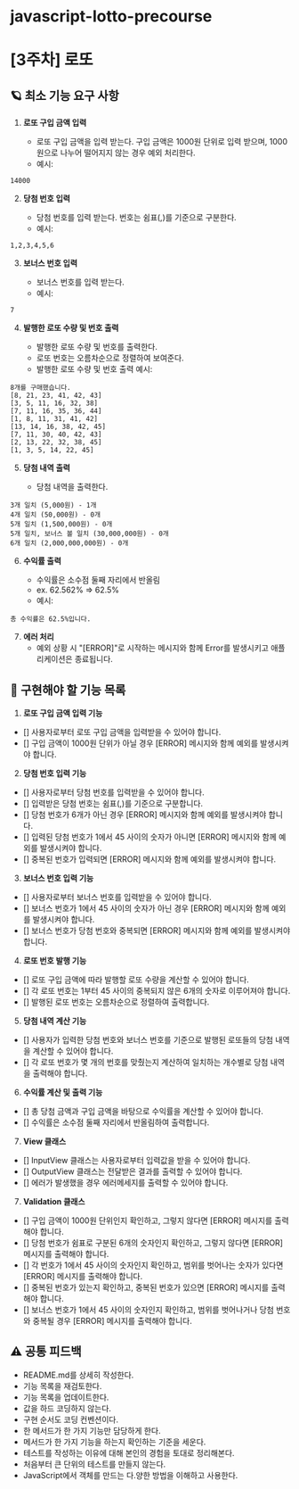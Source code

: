 # javascript-lotto-precourse

# [3주차] 로또

## 🪐 최소 기능 요구 사항

1. **로또 구입 금액 입력**

   - 로또 구입 금액을 입력 받는다. 구입 금액은 1000원 단위로 입력 받으며, 1000원으로 나누어 떨어지지 않는 경우 예외 처리한다.
   - 예시:

```
14000
```

2. **당첨 번호 입력**

   - 당첨 번호를 입력 받는다. 번호는 쉼표(,)를 기준으로 구분한다.
   - 예시:

```
1,2,3,4,5,6
```

3. **보너스 번호 입력**

   - 보너스 번호를 입력 받는다.
   - 예시:

```
7
```

4. **발행한 로또 수량 및 번호 출력**

   - 발행한 로또 수량 및 번호를 출력한다.
   - 로또 번호는 오름차순으로 정렬하여 보여준다.
   - 발행한 로또 수량 및 번호 출력 예시:

```
8개를 구매했습니다.
[8, 21, 23, 41, 42, 43]
[3, 5, 11, 16, 32, 38]
[7, 11, 16, 35, 36, 44]
[1, 8, 11, 31, 41, 42]
[13, 14, 16, 38, 42, 45]
[7, 11, 30, 40, 42, 43]
[2, 13, 22, 32, 38, 45]
[1, 3, 5, 14, 22, 45]
```

5. **당첨 내역 출력**

   - 당첨 내역을 출력한다.

```
3개 일치 (5,000원) - 1개
4개 일치 (50,000원) - 0개
5개 일치 (1,500,000원) - 0개
5개 일치, 보너스 볼 일치 (30,000,000원) - 0개
6개 일치 (2,000,000,000원) - 0개
```

6. **수익률 출력**

   - 수익률은 소수점 둘째 자리에서 반올림
   - ex. 62.562% => 62.5%
   - 예시:

```
총 수익률은 62.5%입니다.
```

7. **에러 처리**
   - 예외 상황 시 "[ERROR]"로 시작하는 메시지와 함께 Error를 발생시키고 애플리케이션은 종료됩니다.

## 📜 구현해야 할 기능 목록

1. **로또 구입 금액 입력 기능**

- [] 사용자로부터 로또 구입 금액을 입력받을 수 있어야 합니다.
- [] 구입 금액이 1000원 단위가 아닐 경우 [ERROR] 메시지와 함께 예외를 발생시켜야 합니다.

2. **당첨 번호 입력 기능**

- [] 사용자로부터 당첨 번호를 입력받을 수 있어야 합니다.
- [] 입력받은 당첨 번호는 쉼표(,)를 기준으로 구분합니다.
- [] 당첨 번호가 6개가 아닌 경우 [ERROR] 메시지와 함께 예외를 발생시켜야 합니다.
- [] 입력된 당첨 번호가 1에서 45 사이의 숫자가 아니면 [ERROR] 메시지와 함께 예외를 발생시켜야 합니다.
- [] 중복된 번호가 입력되면 [ERROR] 메시지와 함께 예외를 발생시켜야 합니다.

3. **보너스 번호 입력 기능**

- [] 사용자로부터 보너스 번호를 입력받을 수 있어야 합니다.
- [] 보너스 번호가 1에서 45 사이의 숫자가 아닌 경우 [ERROR] 메시지와 함께 예외를 발생시켜야 합니다.
- [] 보너스 번호가 당첨 번호와 중복되면 [ERROR] 메시지와 함께 예외를 발생시켜야 합니다.

4.  **로또 번호 발행 기능**

- [] 로또 구입 금액에 따라 발행할 로또 수량을 계산할 수 있어야 합니다.
- [] 각 로또 번호는 1부터 45 사이의 중복되지 않은 6개의 숫자로 이루어져야 합니다.
- [] 발행된 로또 번호는 오름차순으로 정렬하여 출력합니다.

5. **당첨 내역 계산 기능**

- [] 사용자가 입력한 당첨 번호와 보너스 번호를 기준으로 발행된 로또들의 당첨 내역을 계산할 수 있어야 합니다.
- [] 각 로또 번호가 몇 개의 번호를 맞췄는지 계산하여 일치하는 개수별로 당첨 내역을 출력해야 합니다.

6. **수익률 계산 및 출력 기능**

- [] 총 당첨 금액과 구입 금액을 바탕으로 수익률을 계산할 수 있어야 합니다.
- [] 수익률은 소수점 둘째 자리에서 반올림하여 출력합니다.

7. **View 클래스**

- [] InputView 클래스는 사용자로부터 입력값을 받을 수 있어야 합니다.
- [] OutputView 클래스는 전달받은 결과를 출력할 수 있어야 합니다.
- [] 에러가 발생했을 경우 에러메세지를 출력할 수 있어야 합니다.

7. **Validation 클래스**

- [] 구입 금액이 1000원 단위인지 확인하고, 그렇지 않다면 [ERROR] 메시지를 출력해야 합니다.
- [] 당첨 번호가 쉼표로 구분된 6개의 숫자인지 확인하고, 그렇지 않다면 [ERROR] 메시지를 출력해야 합니다.
- [] 각 번호가 1에서 45 사이의 숫자인지 확인하고, 범위를 벗어나는 숫자가 있다면 [ERROR] 메시지를 출력해야 합니다.
- [] 중복된 번호가 있는지 확인하고, 중복된 번호가 있으면 [ERROR] 메시지를 출력해야 합니다.
- [] 보너스 번호가 1에서 45 사이의 숫자인지 확인하고, 범위를 벗어나거나 당첨 번호와 중복될 경우 [ERROR] 메시지를 출력해야 합니다.

## ⚠️ 공통 피드백

- README.md를 상세히 작성한다.
- 기능 목록을 재검토한다.
- 기능 목록을 업데이트한다.
- 값을 하드 코딩하지 않는다.
- 구현 순서도 코딩 컨벤션이다.
- 한 메서드가 한 가지 기능만 담당하게 한다.
- 메서드가 한 가지 기능을 하는지 확인하는 기준을 세운다.
- 테스트를 작성하는 이유에 대해 본인의 경험을 토대로 정리해본다.
- 처음부터 큰 단위의 테스트를 만들지 않는다.
- JavaScript에서 객체를 만드는 다.양한 방법을 이해하고 사용한다.
